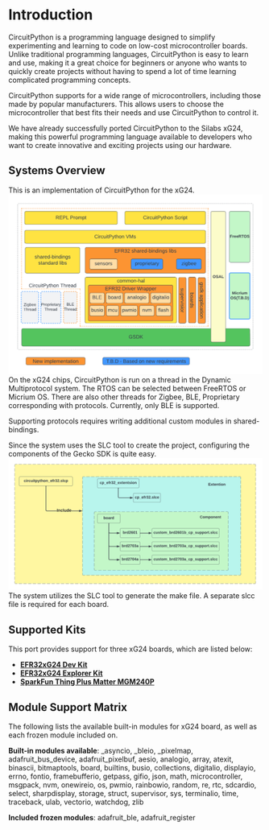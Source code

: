 # Introduction

CircuitPython is a programming language designed to simplify experimenting and learning to code on low-cost microcontroller boards. Unlike traditional programming languages, CircuitPython is easy to learn and use, making it a great choice for beginners or anyone who wants to quickly create projects without having to spend a lot of time learning complicated programming concepts.

CircuitPython supports for a wide range of microcontrollers, including those made by popular manufacturers. This allows users to choose the microcontroller that best fits their needs and use CircuitPython to control it.

We have already successfully ported CircuitPython to the Silabs xG24, making this powerful programming language available to developers who want to create innovative and exciting projects using our hardware.

## Systems Overview
This is an implementation of CircuitPython for the xG24.
![Architecture](doc/cp-architecture.png)
On the xG24 chips, CircuitPython is run on a thread in the Dynamic Multiprotocol system. The RTOS can be selected between FreeRTOS or Micrium OS. There are also other threads for Zigbee, BLE, Proprietary corresponding with protocols. Currently, only BLE is supported.

Supporting protocols requires writing additional custom modules in shared-bindings.

Since the system uses the SLC tool to create the project, configuring the components of the Gecko SDK is quite easy.
![slc](doc/cp-slc.png)
The system utilizes the SLC tool to generate the make file. A separate slcc file is required for each board.

## Supported Kits

This port provides support for three xG24 boards, which are listed below:

* **[EFR32xG24 Dev Kit](https://circuitpython.org/board/silabs_devkit_xg24_brd2601b/)** 
* **[EFR32xG24 Explorer Kit](https://circuitpython.org/board/silabs_explorerkit_xg24_brd2703a/)**
* **[SparkFun Thing Plus Matter MGM240P](https://circuitpython.org/board/sparkfun_thing_plus_matter_mgm240p/)**

## Module Support Matrix
The following lists the available built-in modules for xG24 board, as well as each frozen module included on.

**Built-in modules available**: _asyncio, _bleio, _pixelmap, adafruit_bus_device, adafruit_pixelbuf, aesio, analogio, array, atexit, binascii, bitmaptools, board, builtins, busio, collections, digitalio, displayio, errno, fontio, framebufferio, getpass, gifio, json, math, microcontroller, msgpack, nvm, onewireio, os, pwmio, rainbowio, random, re, rtc, sdcardio, select, sharpdisplay, storage, struct, supervisor, sys, terminalio, time, traceback, ulab, vectorio, watchdog, zlib

**Included frozen modules**: adafruit_ble, adafruit_register
